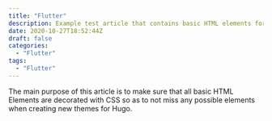 ```yaml
---
title: "Flutter"
description: Example test article that contains basic HTML elements for text formatting on the Web.
date: 2020-10-27T18:52:44Z
draft: false
categories:
  - "Flutter"
tags:
  - "Flutter"
---
```


The main purpose of this article is to make sure that all basic HTML Elements are decorated with CSS so as to not miss any possible elements when creating new themes for Hugo.

<!--more-->
